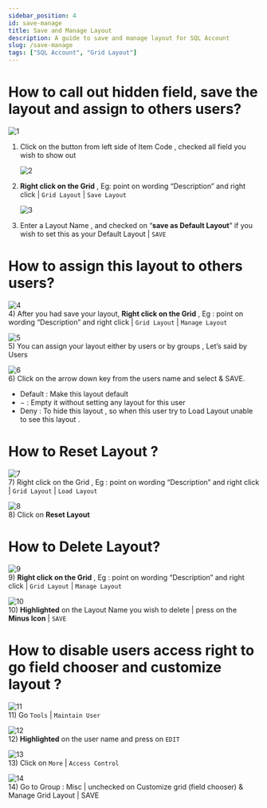 ```yaml
---
sidebar_position: 4
id: save-manage
title: Save and Manage Layout
description: A guide to save and manage layout for SQL Account
slug: /save-manage
tags: ["SQL Account", "Grid Layout"]
---
```


# How to call out hidden field, save the layout and assign to others users?   
   ![1](/img/grid-layout/save-manage-layout/1.png)   
1) Click on the button from left side of Item Code , checked all field you wish to show out   

   ![2](/img/grid-layout/save-manage-layout/2.png)   
2) **Right click on the Grid** , Eg: point on wording “Description” and right click | `Grid Layout` | `Save Layout`    

   ![3](/img/grid-layout/save-manage-layout/3.png)   
3) Enter a Layout Name , and checked on “**save as Default Layout**” if you wish to set this as your Default Layout | `SAVE`   

# How to assign this layout to others users?   

   ![4](/img/grid-layout/save-manage-layout/4.png)   
4) After you had save your layout, **Right click on the Grid** , Eg : point on wording “Description” and right click | `Grid Layout` | `Manage Layout`    

   ![5](/img/grid-layout/save-manage-layout/5.png)   
5) You can assign your layout either by users or by groups , Let’s said by Users   
   
   ![6](/img/grid-layout/save-manage-layout/6.png)   
6) Click on the arrow down key from the users name and select & SAVE.      

* Default : Make this layout default   
* &minus; : Empty it without setting any layout for this user   
* Deny : To hide this layout , so when this user try to Load Layout unable to see this layout .   

# How to Reset Layout ?
   ![7](/img/grid-layout/save-manage-layout/7.png)   
7) Right click on the Grid , Eg : point on wording “Description” and right click | `Grid Layout` | `Load Layout`   

   ![8](/img/grid-layout/save-manage-layout/8.png)   
8) Click on **Reset Layout**   

# How to Delete Layout?
   ![9](/img/grid-layout/save-manage-layout/9.png)   
9) **Right click on the Grid** , Eg : point on wording “Description” and right click | `Grid Layout` | `Manage Layout`   

   ![10](/img/grid-layout/save-manage-layout/10.png)   
10) **Highlighted** on the Layout Name you wish to delete | press on the **Minus Icon** | `SAVE`   

# How to disable users access right to go field chooser and customize layout ?
   ![11](/img/grid-layout/save-manage-layout/11.png)   
11) Go `Tools` | `Maintain User`   

   ![12](/img/grid-layout/save-manage-layout/12.png)   
12) **Highlighted** on the user name and press on `EDIT`     

   ![13](/img/grid-layout/save-manage-layout/13.png)   
13) Click on `More` | `Access Control`    

   ![14](/img/grid-layout/save-manage-layout/14.png)    
14) Go to Group : Misc | unchecked on Customize grid (field chooser) & Manage Grid Layout | SAVE    








